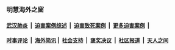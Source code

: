 
### 明慧海外之窗

####  [武汉肺炎](indexes/365.md?t=06020300) &nbsp;|&nbsp;  [迫害案例综述](indexes/328.md?t=06020300) &nbsp;|&nbsp; [迫害致死案例](indexes/277.md?t=06020300)  &nbsp;|&nbsp; [更多迫害案例](indexes/81.md?t=06020300)  &nbsp;|&nbsp; 
####  [时事评论](indexes/19.md?t=06020300) &nbsp;|&nbsp; [海外简讯](indexes/245.md?t=06020300)&nbsp;|&nbsp;  [社会支持](indexes/140.md?t=06020300) &nbsp;|&nbsp; [褒奖决议](indexes/282.md?t=06020300) &nbsp;|&nbsp; [社区报道](indexes/91.md?t=06020300)  &nbsp;|&nbsp; [天人之间](indexes/78.md?t=06020300) 

